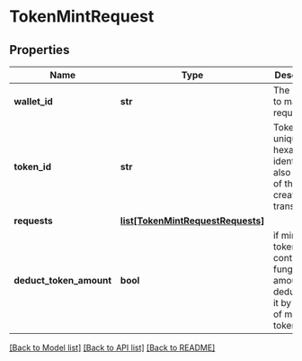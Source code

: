 # TokenMintRequest

## Properties
Name | Type | Description | Notes
------------ | ------------- | ------------- | -------------
**wallet_id** | **str** | The walletId to make a request to. | 
**token_id** | **str** | Token unique hexadecimal identifier, also the id of the token creation transaction | 
**requests** | [**list[TokenMintRequestRequests]**](TokenMintRequestRequests.md) |  | [optional] 
**deduct_token_amount** | **bool** | if minting token contains fungible amount, deduct from it by amount of minted tokens | [optional] [default to False]

[[Back to Model list]](../README.md#documentation-for-models) [[Back to API list]](../README.md#documentation-for-api-endpoints) [[Back to README]](../README.md)


